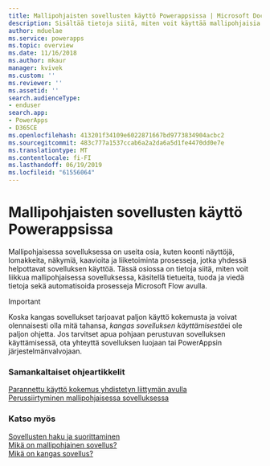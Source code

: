 ```yaml
---
title: Mallipohjaisten sovellusten käyttö Powerappsissa | Microsoft Docs
description: Sisältää tietoja siitä, miten voit käyttää mallipohjaisia sovelluksia Powerappsissa.
author: mduelae
ms.service: powerapps
ms.topic: overview
ms.date: 11/16/2018
ms.author: mkaur
manager: kvivek
ms.custom: ''
ms.reviewer: ''
ms.assetid: ''
search.audienceType:
- enduser
search.app:
- PowerApps
- D365CE
ms.openlocfilehash: 413201f34109e6022871667bd9773834904acbc2
ms.sourcegitcommit: 483c777a1537ccab6a2a2da6a5d1fe4470dd0e7e
ms.translationtype: MT
ms.contentlocale: fi-FI
ms.lasthandoff: 06/19/2019
ms.locfileid: "61556064"
---
```

# <a name="use-model-driven-apps-in-powerapps"></a>Mallipohjaisten sovellusten käyttö Powerappsissa

Mallipohjaisessa sovelluksessa on useita osia, kuten koonti näyttöjä, lomakkeita, näkymiä, kaavioita ja liiketoiminta prosesseja, jotka yhdessä helpottavat sovelluksen käyttöä. Tässä osiossa on tietoja siitä, miten voit liikkua mallipohjaisessa sovelluksessa, käsitellä tietueita, tuoda ja viedä tietoja sekä automatisoida prosesseja Microsoft Flow avulla. 

> [!IMPORTANT]
> Koska kangas sovellukset tarjoavat paljon käyttö kokemusta ja voivat olennaisesti olla mitä tahansa, *kangas sovelluksen käyttämisestä*ei ole paljon ohjetta. Jos tarvitset apua pohjaan perustuvan sovelluksen käyttämisessä, ota yhteyttä sovelluksen luojaan tai PowerAppsin järjestelmänvalvojaan.

### <a name="related-topics"></a>Samankaltaiset ohjeartikkelit

[Parannettu käyttö kokemus yhdistetyn liittymän avulla](unified-interface.md)<br/>
[Perussiirtyminen mallipohjaisessa sovelluksessa](navigation.md)

### <a name="see-also"></a>Katso myös

[Sovellusten haku ja suorittaminen](index.md)<br/>
[Mikä on mallipohjainen sovellus?](/powerapps/maker/model-driven-apps/model-driven-app-overview)<br/>
[Mikä on kangas sovellus?](/powerapps/maker/canvas-apps/getting-started)

